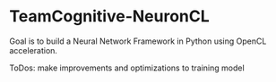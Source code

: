 # TeamCognitive-NeuronCL

Goal is to build a Neural Network Framework in Python using OpenCL acceleration.

ToDos:
make improvements and optimizations to training model
